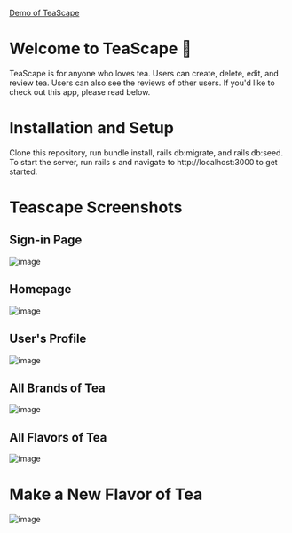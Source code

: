 
[Demo of TeaScape](https://www.youtube.com/watch?v=ygHHl_Nc8ks)

# Welcome to TeaScape 🍵

TeaScape is for anyone who loves tea. Users can create, delete, edit, and review tea. Users can also see the reviews of other users. If you'd like to check out this app, please read below.

# Installation and Setup

Clone this repository, run bundle install, rails db:migrate, and rails db:seed. To start the server, run rails s and navigate to http://localhost:3000 to get started.

# Teascape Screenshots

## Sign-in Page

![image](https://user-images.githubusercontent.com/68069673/150049080-f4723ef8-d1c3-4749-8731-ff0bd799a1c0.png)

## Homepage
![image](https://user-images.githubusercontent.com/68069673/150049156-a6e99396-30d4-4fbc-9150-87b93c43d190.png)

## User's Profile
![image](https://user-images.githubusercontent.com/68069673/150049197-5b3cd4c3-0971-47d2-b843-7d08b3d6ec91.png)

## All Brands of Tea
![image](https://user-images.githubusercontent.com/68069673/150049240-8f8bb08b-597e-41af-b6e1-ba5c84993dd3.png)

## All Flavors of Tea
![image](https://user-images.githubusercontent.com/68069673/150049307-3574f296-9911-469d-8ef1-fa0ea20f816f.png)

# Make a New Flavor of Tea
![image](https://user-images.githubusercontent.com/68069673/150049372-ed7b8f45-1562-4e3b-9297-35beb1bf4c97.png)


